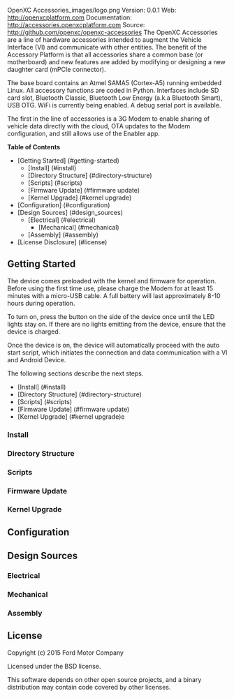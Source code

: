 OpenXC Accessories_images/logo.png
Version:	0.0.1
Web:	http://openxcplatform.com
Documentation:	http://accessories.openxcplatform.com
Source:	http://github.com/openxc/openxc-accessories
The OpenXC Accessories are a line of hardware accessories intended to augment the Vehicle Interface (VI) and communicate with other entities. The benefit of the Accessory Platform is that all accessories share a common base (or motherboard) and new features are added by modifying or designing a new daughter card (mPCIe connector).

The base board contains an Atmel SAMA5 (Cortex-A5) running embedded Linux. All accessory functions are coded in Python. Interfaces include SD card slot, Bluetooth Classic, Bluetooth Low Energy (a.k.a Bluetooth Smart), USB OTG. WiFi is currently being enabled. A debug serial port is available.

The first in the line of accessories is a 3G Modem to enable sharing of vehicle data directly with the cloud, OTA updates to the Modem configuration, and still allows use of the Enabler app.

**Table of Contents**
- [Getting Started] (#getting-started)
	- [Install] (#install)
	- [Directory Structure] (#directory-structure)
	- [Scripts] (#scripts)
	- [Firmware Update] (#firmware update)
	- [Kernel Upgrade] (#kernel upgrade)
- [Configuration] (#configuration)
- [Design Sources] (#design_sources)
  - [Electrical] (#electrical)
	- [Mechanical] (#mechanical)
  - [Assembly] (#assembly)
- [License Disclosure] (#license)

## Getting Started

The device comes preloaded with the kernel and firmware for operation. Before using the first time use, please charge the Modem for at least 15 minutes with a micro-USB cable. A full battery will last approximately 8-10 hours during operation.

To turn on, press the button on the side of the device once until the LED lights stay on. If there are no lights emitting from the device, ensure that the device is charged.

Once the device is on, the device will automatically proceed with the auto start script, which initiates the connection and data communication with a VI and Android Device.

The following sections describe the next steps.

- [Install] (#install)
- [Directory Structure] (#directory-structure)
- [Scripts] (#scripts)
- [Firmware Update] (#firmware update)
- [Kernel Upgrade] (#kernel upgrade)e

### Install


### Directory Structure


### Scripts


### Firmware Update


### Kernel Upgrade


## Configuration


## Design Sources


### Electrical



### Mechanical



### Assembly



## License
Copyright (c) 2015 Ford Motor Company

Licensed under the BSD license.

This software depends on other open source projects, and a binary distribution may contain code covered by other licenses.
